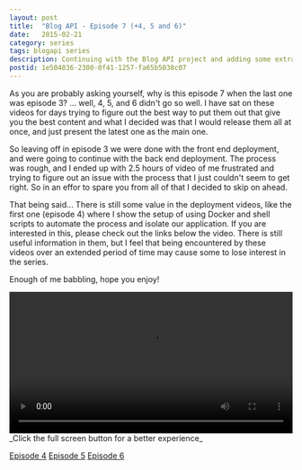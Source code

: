 ```yaml
---
layout: post
title:  "Blog API - Episode 7 (+4, 5 and 6)"
date:   2015-02-21
category: series
tags: blogapi series
description: Continuing with the Blog API project and adding some extra features to the site.
postid: 1e504836-2300-0f41-1257-fa65b5038c07
---
```


As you are probably asking yourself, why is this episode 7 when the last one was episode 3? ... well, 4, 5, and 6 didn't go so well. I have sat on these videos for days trying to figure out the best way to put them out that give you the best content and what I decided was that I would release them all at once, and just present the latest one as the main one.

So leaving off in episode 3 we were done with the front end deployment, and were going to continue with the back end deployment. The process was rough, and I ended up with 2.5 hours of video of me frustrated and trying to figure out an issue with the process that I just couldn't seem to get right. So in an effor to spare you from all of that I decided to skip on ahead.

That being said... There is still some value in the deployment videos, like the first one (episode 4) where I show the setup of using Docker and shell scripts to automate the process and isolate our application. If you are interested in this, please check out the links below the video. There is still useful information in them, but I feel that being encountered by these videos over an extended period of time may cause some to lose interest in the series.

Enough of me babbling, hope you enjoy!

<video style="width:100%;" controls>
	<source src="http://videos.quarrantine.com?name=blogapi7.mp4" type="video/mp4">
</video>
_Click the full screen button for a better experience_

[Episode 4](http://videos.quarrantine.com?name=blogapi4.mp4)
[Episode 5](http://videos.quarrantine.com?name=blogapi5.mp4)
[Episode 6](http://videos.quarrantine.com?name=blogapi6.mp4)
